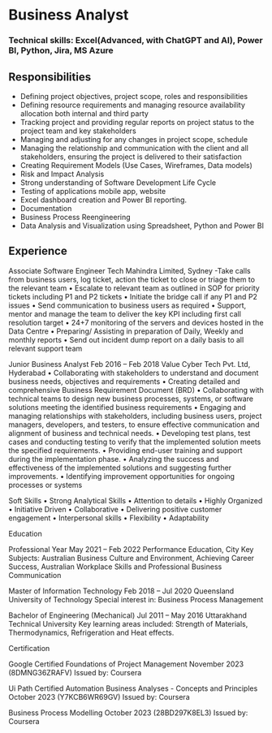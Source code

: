 # Business Analyst
### Technical skills: Excel(Advanced, with ChatGPT and AI), Power BI, Python, Jira, MS Azure
## Responsibilities
- Defining project objectives, project scope, roles and responsibilities
- Defining resource requirements and managing resource availability allocation both internal and third party
- Tracking project and providing regular reports on project status to the project team and key stakeholders
- Managing and adjusting for any changes in project scope, schedule
- Managing the relationship and communication with the client and all stakeholders, ensuring the project is delivered to their              satisfaction
- Creating Requirement Models (Use Cases, Wireframes, Data models)
- Risk and Impact Analysis
- Strong understanding of Software Development Life Cycle
- Testing of applications mobile app, website
- Excel dashboard creation and Power BI reporting.
- Documentation
- Business Process Reengineering
- Data Analysis and Visualization using Spreadsheet, Python and Power BI
## Experience

Associate Software Engineer
Tech Mahindra Limited, Sydney
-Take calls from business users, log ticket, action the ticket to close or triage them to the relevant team
•	Escalate to relevant team as outlined in SOP for priority tickets including P1 and P2 tickets
•	Initiate the bridge call if any P1 and P2 issues
•	Send communication to business users as required
•	Support, mentor and manage the team to deliver the key KPI including first call resolution target
•	24+7 monitoring of the servers and devices hosted in the Data Centre
•	Preparing/ Assisting in preparation of Daily, Weekly and monthly reports
•	Send out incident dump report on a daily basis to all relevant support team

Junior Business Analyst									Feb 2016 – Feb 2018
Value Cyber Tech Pvt. Ltd, Hyderabad
•	Collaborating with stakeholders to understand and document business needs, objectives and requirements
•	Creating detailed and comprehensive Business Requirement Document (BRD)
•	Collaborating with technical teams to design new business processes, systems, or software solutions meeting the identified business requirements
•	Engaging and managing relationships with stakeholders, including business users, project managers, developers, and testers, to ensure effective communication and alignment of business and technical needs.
•	Developing test plans, test cases and conducting testing to verify that the implemented solution meets the specified requirements.
•	Providing end-user training and support during the implementation phase.
•	Analyzing the success and effectiveness of the implemented solutions and suggesting further improvements. 
•	Identifying improvement opportunities for ongoing processes or systems

Soft Skills
•	Strong Analytical Skills
•	Attention to details
•	Highly Organized
•	Initiative Driven
•	Collaborative
•	Delivering positive customer engagement
•	Interpersonal skills
•	Flexibility
•	Adaptability

Education

Professional Year 		May 2021 – Feb 2022
Performance Education, City
Key Subjects: Australian Business Culture and Environment, Achieving Career 
Success, Australian Workplace Skills and Professional Business Communication

Master of Information Technology							   Feb 2018 – Jul 2020
Queensland University of Technology
Special interest in: Business Process Management

Bachelor of Engineering (Mechanical)							 Jul 2011 – May 2016
Uttarakhand Technical University 
Key learning areas included: Strength of Materials, Thermodynamics,
Refrigeration and Heat effects.

Certification

Google Certified
Foundations of Project Management							         November 2023
(8DMNG36ZRAFV)
Issued by: Coursera




Ui Path Certified
Automation Business Analyses - Concepts and Principles					            	October 2023
(Y7KCB6WR69GV)
Issued by: Coursera

Business Process Modelling					              				October 2023
(28BD297K8EL3)
Issued by: Coursera
